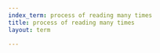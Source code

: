 ```yaml
---
index_term: process of reading many times
title: process of reading many times
layout: term

---
```

